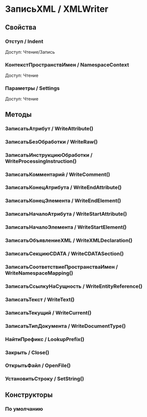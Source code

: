
# ЗаписьXML / XMLWriter
      

      
## Свойства
    
### Отступ / Indent
Доступ: Чтение/Запись
### КонтекстПространствИмен / NamespaceContext
Доступ: Чтение
### Параметры / Settings
Доступ: Чтение
## Методы
    
### ЗаписатьАтрибут / WriteAttribute()
    
### ЗаписатьБезОбработки / WriteRaw()
    
### ЗаписатьИнструкциюОбработки / WriteProcessingInstruction()
    
### ЗаписатьКомментарий / WriteComment()
    
### ЗаписатьКонецАтрибута / WriteEndAttribute()
    
### ЗаписатьКонецЭлемента / WriteEndElement()
    
### ЗаписатьНачалоАтрибута / WriteStartAttribute()
    
### ЗаписатьНачалоЭлемента / WriteStartElement()
    
### ЗаписатьОбъявлениеXML / WriteXMLDeclaration()
    
### ЗаписатьСекциюCDATA / WriteCDATASection()
    
### ЗаписатьСоответствиеПространстваИмен / WriteNamespaceMapping()
    
### ЗаписатьСсылкуНаСущность / WriteEntityReference()
    
### ЗаписатьТекст / WriteText()
    
### ЗаписатьТекущий / WriteCurrent()
    
### ЗаписатьТипДокумента / WriteDocumentType()
    
### НайтиПрефикс / LookupPrefix()
    
### Закрыть / Close()
    
### ОткрытьФайл / OpenFile()
    
### УстановитьСтроку / SetString()
    
## Конструкторы

  
### По умолчанию
    